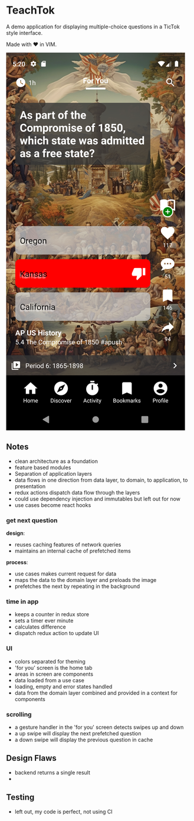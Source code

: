 # TeachTok

A demo application for displaying multiple-choice questions in a TicTok style interface.

Made with ♥ in VIM.

![screenshot](doc/screenshot.png)

## Notes

- clean architecture as a foundation
- feature based modules
- Separation of application layers
- data flows in one direction from data layer, to domain, to application, to presentation
- redux actions dispatch data flow through the layers
- could use dependency injection and immutables but left out for now
- use cases become react hooks

### get next question

**design**:

- reuses caching features of network queries
- maintains an internal cache of prefetched items

**process**:

- use cases makes current request for data
- maps the data to the domain layer and preloads the image
- prefetches the next by repeating in the background

### time in app

- keeps a counter in redux store
- sets a timer ever minute
- calculates difference
- dispatch redux action to update UI

### UI

- colors separated for theming
- 'for you' screen is the home tab
- areas in screen are components
- data loaded from a use case
- loading, empty and error states handled
- data from the domain layer combined and provided in a context for components

### scrolling

- a gesture handler in the 'for you' screen detects swipes up and down
- a up swipe will display the next prefetched question
- a down swipe will display the previous question in cache

## Design Flaws

- backend returns a single result
-

## Testing

- left out, my code is perfect, not using CI
